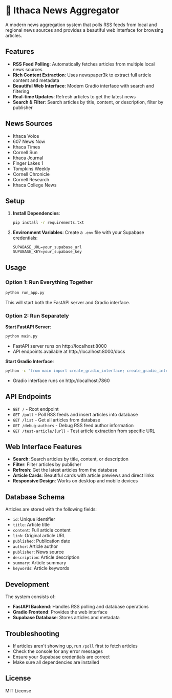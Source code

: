 # 📰 Ithaca News Aggregator

A modern news aggregation system that polls RSS feeds from local and regional news sources and provides a beautiful web interface for browsing articles.

## Features

- **RSS Feed Polling**: Automatically fetches articles from multiple local news sources
- **Rich Content Extraction**: Uses newspaper3k to extract full article content and metadata
- **Beautiful Web Interface**: Modern Gradio interface with search and filtering
- **Real-time Updates**: Refresh articles to get the latest news
- **Search & Filter**: Search articles by title, content, or description, filter by publisher

## News Sources

- Ithaca Voice
- 607 News Now
- Ithaca Times
- Cornell Sun
- Ithaca Journal
- Finger Lakes 1
- Tompkins Weekly
- Cornell Chronicle
- Cornell Research
- Ithaca College News

## Setup

1. **Install Dependencies**:
   ```bash
   pip install -r requirements.txt
   ```

2. **Environment Variables**:
   Create a `.env` file with your Supabase credentials:
   ```
   SUPABASE_URL=your_supabase_url
   SUPABASE_KEY=your_supabase_key
   ```

## Usage

### Option 1: Run Everything Together
```bash
python run_app.py
```

This will start both the FastAPI server and Gradio interface.

### Option 2: Run Separately

**Start FastAPI Server**:
```bash
python main.py
```
- FastAPI server runs on http://localhost:8000
- API endpoints available at http://localhost:8000/docs

**Start Gradio Interface**:
```bash
python -c "from main import create_gradio_interface; create_gradio_interface().launch()"
```
- Gradio interface runs on http://localhost:7860

## API Endpoints

- `GET /` - Root endpoint
- `GET /poll` - Poll RSS feeds and insert articles into database
- `GET /list` - Get all articles from database
- `GET /debug-authors` - Debug RSS feed author information
- `GET /test-article/{url}` - Test article extraction from specific URL

## Web Interface Features

- **Search**: Search articles by title, content, or description
- **Filter**: Filter articles by publisher
- **Refresh**: Get the latest articles from the database
- **Article Cards**: Beautiful cards with article previews and direct links
- **Responsive Design**: Works on desktop and mobile devices

## Database Schema

Articles are stored with the following fields:
- `id`: Unique identifier
- `title`: Article title
- `content`: Full article content
- `link`: Original article URL
- `published`: Publication date
- `author`: Article author
- `publisher`: News source
- `description`: Article description
- `summary`: Article summary
- `keywords`: Article keywords

## Development

The system consists of:
- **FastAPI Backend**: Handles RSS polling and database operations
- **Gradio Frontend**: Provides the web interface
- **Supabase Database**: Stores articles and metadata

## Troubleshooting

- If articles aren't showing up, run `/poll` first to fetch articles
- Check the console for any error messages
- Ensure your Supabase credentials are correct
- Make sure all dependencies are installed

## License

MIT License